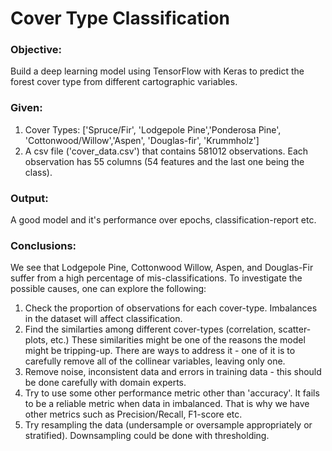 # Cover Type Classification

### Objective: 
Build a deep learning model using TensorFlow with Keras to predict the forest cover type from different cartographic variables.

### Given: 
1. Cover Types: ['Spruce/Fir', 'Lodgepole Pine','Ponderosa Pine', 'Cottonwood/Willow','Aspen', 'Douglas-fir', 'Krummholz']
2. A csv file ('cover_data.csv') that contains 581012 observations. Each observation has 55 columns (54 features and the last one being the class).

### Output: 
A good model and it's performance over epochs, classification-report etc.
     
### Conclusions: 
We see that Lodgepole Pine, Cottonwood Willow, Aspen, and Douglas-Fir suffer from a high percentage of mis-classifications. To investigate the possible causes, one can explore the following:

1. Check the proportion of observations for each cover-type. Imbalances in the dataset will affect classification.
2. Find the similarties among different cover-types (correlation, scatter-plots, etc.) These similarities might be one of the reasons the model might be tripping-up. There are ways to address it - one of it is to carefully remove all of the collinear variables, leaving only one.
3. Remove noise, inconsistent data and errors in training data - this should be done carefully with domain experts.
4. Try to use some other performance metric other than 'accuracy'. It fails to be a reliable metric when data in imbalanced. That is why we have other metrics such as Precision/Recall, F1-score etc.
5. Try resampling the data (undersample or oversample appropriately or stratified). Downsampling could be done with thresholding.

